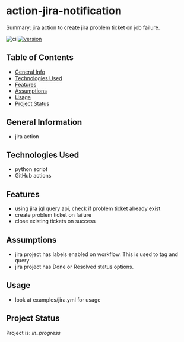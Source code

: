 # action-jira-notification

Summary: jira action to create jira problem ticket on job failure.  

![ci](https://github.com/conventional-changelog/standard-version/workflows/ci/badge.svg)
[![version](https://img.shields.io/badge/version-1.x-yellow.svg)](https://semver.org)

## Table of Contents
* [General Info](#general-information)
* [Technologies Used](#technologies-used)
* [Features](#Features)
* [Assumptions](#Assumptions)
* [Usage](#usage)
* [Project Status](#project-status)

## General Information
- jira action

## Technologies Used
- python script
- GitHub actions

## Features

* using jira jql query api, check if problem ticket already exist
* create problem ticket on failure
* close existing tickets on success

## Assumptions

* jira project has labels enabled on workflow.  This is used to tag and query
* jira project has Done or Resolved status options.

## Usage

* look at examples/jira.yml for usage

## Project Status
Project is: _in_progress_ 